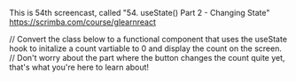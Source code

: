 This is 54th screencast, called "54. useState() Part 2 - Changing State"<br />
https://scrimba.com/course/glearnreact

// Convert the class below to a functional component that uses the useState hook to initalize a count vartiable to 0 and display the count on the screen.<br />
// Don't worry about the part where the button changes the count quite yet, that's what you're here to learn about!
